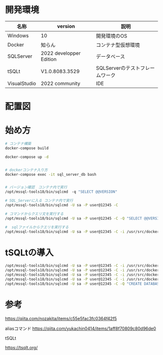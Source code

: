 
# 


# 開発環境
名称|version|説明
---|-------|----
Windows|10|開発環境のOS
Docker|知らん|コンテナ型仮想環境
SQLServer|2022 developper Edition  | データべース
tSQLt|V1.0.8083.3529|SQLServerのテストフレームワーク
VisualStudio|2022 community| IDE


# 配置図





# 始め方


```bash
# コンテナ構築
docker-compose build

docker-compose up -d


# dockerコンテナ入り方
docker-compose exec -it sql_server_db bash


# バージョン確認　コンテナ内で実行
/opt/mssql-tools18/bin/sqlcmd　-q "SELECT @@VERSION"

# SQL_Serverに入る コンテナ内で実行
/opt/mssql-tools18/bin/sqlcmd -U sa -P user@12345 -C

# コマンドからクエリ文を実行する
/opt/mssql-tools18/bin/sqlcmd -U sa -P user@12345 -C -Q "SELECT @@VERSION"

#  sqlファイルからクエリを実行する
/opt/mssql-tools18/bin/sqlcmd -U sa -P user@12345 -C -i /usr/src/docker/src/sample.sql

```

# tSQLtの導入

```db-init.sh
/opt/mssql-tools18/bin/sqlcmd -U sa -P user@12345 -C -i /usr/src/docker/src/tSQLt_setting/PrepareServer.sql
/opt/mssql-tools18/bin/sqlcmd -U sa -P user@12345 -C -i /usr/src/docker/src/tSQLt_setting/Example.sql
/opt/mssql-tools18/bin/sqlcmd -U sa -P user@12345 -C -i /usr/src/docker/src/tSQLt_setting/tSQLt.class.sql
/opt/mssql-tools18/bin/sqlcmd -U sa -P user@12345 -C -i /usr/src/docker/src/tSQLt_setting/createClass.sql
/opt/mssql-tools18/bin/sqlcmd -U sa -P user@12345 -C -Q "CREATE DATABASE main;"

```



# 参考

https://qiita.com/nozakita/items/c55e5fac3fc0364f42f5

aliasコマンド
https://qiita.com/yukachin0414/items/1aff8f70809c80d96de0

tSQLt

https://tsqlt.org/